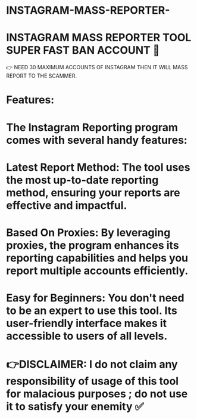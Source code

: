 # INSTAGRAM-MASS-REPORTER-
# INSTAGRAM MASS REPORTER TOOL SUPER FAST BAN ACCOUNT 🙏

👉 NEED 30 MAXIMUM ACCOUNTS OF INSTAGRAM THEN IT WILL MASS REPORT TO THE SCAMMER.

# Features:

# The Instagram Reporting program comes with several handy features:

# Latest Report Method: The tool uses the most up-to-date reporting method, ensuring your reports are effective and impactful.

# Based On Proxies: By leveraging proxies, the program enhances its reporting capabilities and helps you report multiple accounts efficiently.

# Easy for Beginners: You don't need to be an expert to use this tool. Its user-friendly interface makes it accessible to users of all levels.


# 👉DISCLAIMER: I do not claim any responsibility of usage of this tool for malacious purposes ; do not use it to satisfy your enemity ✅  
